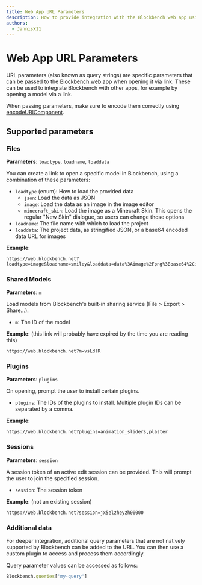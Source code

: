```yaml
---
title: Web App URL Parameters
description: How to provide integration with the Blockbench web app using URL parameters
authors:
  - JannisX11
---
```


# Web App URL Parameters

URL parameters (also known as query strings) are specific parameters that can be passed to the [Blockbench web app](https://web.blockbench.net) when opening it via link. These can be used to integrate Blockbench with other apps, for example by opening a model via a link.

When passing parameters, make sure to encode them correctly using [encodeURIComponent](https://developer.mozilla.org/en-US/docs/Web/JavaScript/Reference/Global_Objects/encodeURIComponent).

## Supported parameters



### Files

**Parameters**: `loadtype`, `loadname`, `loaddata`

You can create a link to open a specific model in Blockbench, using a combination of these parameters:

* `loadtype` (enum): How to load the provided data
  * `json`: Load the data as JSON
  * `image`: Load the data as an image in the image editor
  * `minecraft_skin`: Load the image as a Minecraft Skin. This opens the regular "New Skin" dialogue, so users can change those options
* `loadname`: The file name with which to load the project
* `loaddata`: The project data, as stringified JSON, or a base64 encoded data URL for images

**Example**:
```
https://web.blockbench.net?loadtype=image&loadname=smiley&loaddata=data%3Aimage%2Fpng%3Bbase64%2CiVBORw0KGgoAAAANSUhEUgAAAAUAAAAFCAYAAACNbyblAAAAAXNSR0IArs4c6QAAADFJREFUGFdj/H+Z4b9amA7DrVVXGGA0I0iQAQ0wqmrq/AepggGQarBKEAMGQAqwagcAH0YYw0zbfWUAAAAASUVORK5CYII=
```


### Shared Models

**Parameters**: `m`

Load models from Blockbench's built-in sharing service (File > Export > Share...).

* `m`: The ID of the model

**Example**: (this link will probably have expired by the time you are reading this)
```
https://web.blockbench.net?m=vsLdlR
```


### Plugins

**Parameters**: `plugins`

On opening, prompt the user to install certain plugins.

* `plugins`: The IDs of the plugins to install. Multiple plugin IDs can be separated by a comma.

**Example**:
```
https://web.blockbench.net?plugins=animation_sliders,plaster
```



### Sessions

**Parameters**: `session`

A session token of an active edit session can be provided. This will prompt the user to join the specified session.

* `session`: The session token

**Example**: (not an existing session)
```
https://web.blockbench.net?session=jx5elzheyzh00000
```

### Additional data

For deeper integration, additional query parameters that are not natively supported by Blockbench can be added to the URL. You can then use a custom plugin to access and process them accordingly.

Query parameter values can be accessed as follows:
```javascript
Blockbench.queries['my-query']
```
